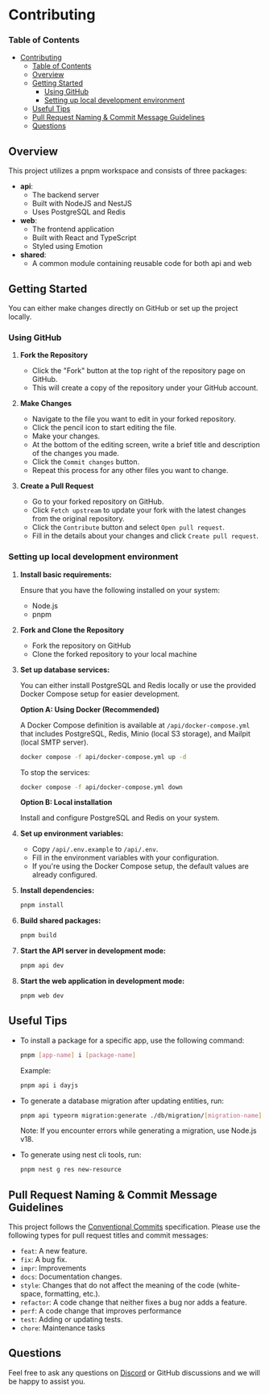 # Contributing

### Table of Contents

- [Contributing](#contributing)
  - [Table of Contents](#table-of-contents)
  - [Overview](#overview)
  - [Getting Started](#getting-started)
    - [Using GitHub](#using-github)
    - [Setting up local development environment](#setting-up-local-development-environment)
  - [Useful Tips](#useful-tips)
  - [Pull Request Naming \& Commit Message Guidelines](#pull-request-naming--commit-message-guidelines)
  - [Questions](#questions)

## Overview

This project utilizes a pnpm workspace and consists of three packages:

- **api**:
  - The backend server
  - Built with NodeJS and NestJS
  - Uses PostgreSQL and Redis
- **web**:
  - The frontend application
  - Built with React and TypeScript
  - Styled using Emotion
- **shared**:
  - A common module containing reusable code for both api and web

## Getting Started

You can either make changes directly on GitHub or set up the project locally.

### Using GitHub

1. **Fork the Repository**

   - Click the "Fork" button at the top right of the repository page on GitHub.
   - This will create a copy of the repository under your GitHub account.

2. **Make Changes**

   - Navigate to the file you want to edit in your forked repository.
   - Click the pencil icon to start editing the file.
   - Make your changes.
   - At the bottom of the editing screen, write a brief title and description of the changes you made.
   - Click the `Commit changes` button.
   - Repeat this process for any other files you want to change.

3. **Create a Pull Request**
   - Go to your forked repository on GitHub.
   - Click `Fetch upstream` to update your fork with the latest changes from the original repository.
   - Click the `Contribute` button and select `Open pull request`.
   - Fill in the details about your changes and click `Create pull request`.

### Setting up local development environment

1. **Install basic requirements:**

   Ensure that you have the following installed on your system:

   - Node.js
   - pnpm

2. **Fork and Clone the Repository**

   - Fork the repository on GitHub
   - Clone the forked repository to your local machine

3. **Set up database services:**

   You can either install PostgreSQL and Redis locally or use the provided Docker Compose setup for easier development.

   **Option A: Using Docker (Recommended)**

   A Docker Compose definition is available at `/api/docker-compose.yml` that includes PostgreSQL, Redis, Minio (local S3 storage), and Mailpit (local SMTP server).

   ```bash
   docker compose -f api/docker-compose.yml up -d
   ```

   To stop the services:

   ```bash
   docker compose -f api/docker-compose.yml down
   ```

   **Option B: Local installation**

   Install and configure PostgreSQL and Redis on your system.

4. **Set up environment variables:**

   - Copy `/api/.env.example` to `/api/.env`.
   - Fill in the environment variables with your configuration.
   - If you're using the Docker Compose setup, the default values are already configured.

5. **Install dependencies:**

   ```bash
   pnpm install
   ```

6. **Build shared packages:**

   ```bash
   pnpm build
   ```

7. **Start the API server in development mode:**

   ```bash
   pnpm api dev
   ```

8. **Start the web application in development mode:**

   ```bash
   pnpm web dev
   ```

## Useful Tips

- To install a package for a specific app, use the following command:

  ```bash
  pnpm [app-name] i [package-name]
  ```

  Example:

  ```bash
  pnpm api i dayjs
  ```

- To generate a database migration after updating entities, run:

  ```bash
  pnpm api typeorm migration:generate ./db/migration/[migration-name]
  ```

  Note: If you encounter errors while generating a migration, use Node.js v18.

- To generate using nest cli tools, run:

  ```bash
  pnpm nest g res new-resource
  ```

## Pull Request Naming & Commit Message Guidelines

This project follows the [Conventional Commits](https://www.conventionalcommits.org/) specification. Please use the following types for pull request titles and commit messages:

- `feat`: A new feature.
- `fix`: A bug fix.
- `impr`: Improvements
- `docs`: Documentation changes.
- `style`: Changes that do not affect the meaning of the code (white-space, formatting, etc.).
- `refactor`: A code change that neither fixes a bug nor adds a feature.
- `perf`: A code change that improves performance
- `test`: Adding or updating tests.
- `chore`: Maintenance tasks

## Questions

Feel free to ask any questions on [Discord](https://discord.com/invite/a5xUW97UB5) or GitHub discussions and we will be happy to assist you.
